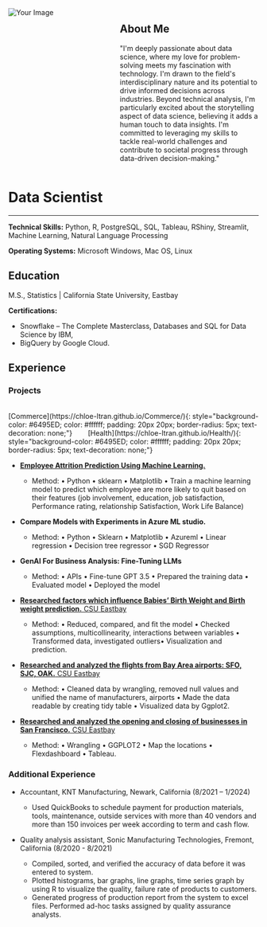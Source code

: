 <div style="display: flex;">
    <!-- Column for the image -->
    <div style="flex: 3; margin-right: 15px;">
        <!-- Replace "URL_OF_YOUR_IMAGE_HERE" with the actual URL of your image -->
        <img src="https://avatars.githubusercontent.com/u/130880425?s=400&u=dfb3649b98f9166fc130692370bae275d5bda2ca&v=4" alt="Your Image" style="max-width: 100%;">
    </div>
    <!-- Column for the "about me" content -->
    <div style="flex: 4;">
        <h2>About Me</h2>
        <p>
            "I'm deeply passionate about data science, where my love for problem-solving meets my fascination with technology. I'm drawn to the field's interdisciplinary nature and its potential to drive informed decisions across industries. Beyond technical analysis, I'm particularly excited about the storytelling aspect of data science, believing it adds a human touch to data insights. I'm committed to leveraging my skills to tackle real-world challenges and contribute to societal progress through data-driven decision-making."
        </p>
    </div>
</div>


# Data Scientist 

---
**Technical Skills:** Python, R, PostgreSQL, SQL, Tableau, RShiny, Streamlit, Machine Learning, Natural Language Processing

**Operating Systems:** Microsoft Windows, Mac OS, Linux

## Education
M.S., Statistics | California State University, Eastbay

**Certifications:** 
-  Snowflake – The Complete Masterclass, Databases and SQL for Data Science by IBM,
-  BigQuery by Google Cloud.

## Experience 

### Projects

<br>
[Commerce](https://chloe-ltran.github.io/Commerce/){: style="background-color: #6495ED; color: #ffffff; padding: 20px 20px; border-radius: 5px; text-decoration: none;"} &nbsp;&nbsp;&nbsp;&nbsp;&nbsp;&nbsp; [Health](https://chloe-ltran.github.io/Health/){: style="background-color: #6495ED; color: #ffffff; padding: 20px 20px; border-radius: 5px; text-decoration: none;"}

<br>



- [**Employee Attrition Prediction Using Machine Learning.**](https://chloe-ltran.github.io/Employee-Attrition-Prediction/)
    - Method: • Python • sklearn • Matplotlib • Train a machine learning model to predict which employee are more likely to quit based on their features (job involvement, education, job satisfaction, Performance rating, relationship Satisfaction, Work Life Balance)

- **Compare Models with Experiments in Azure ML studio.**
    - Method: • Python • Sklearn • Matplotlib • Azureml • Linear regression • Decision tree regressor • SGD Regressor

- **GenAI For Business Analysis: Fine-Tuning LLMs**
    - Method: • APIs • Fine-tune GPT 3.5 • Prepared the training data • Evaluated model • Deployed the model

- [**Researched factors which influence Babies’ Birth Weight and Birth weight prediction.** CSU Eastbay](https://chloe-ltran.github.io/Birth-weight-prediction/)                          
    - Method: • Reduced, compared, and fit the model • Checked assumptions, multicollinearity, interactions between variables • Transformed data, investigated outliers• Visualization and prediction. 

- [**Researched and analyzed the flights from Bay Area airports: SFO, SJC, OAK.** CSU Eastbay](https://chloe-ltran.github.io/flights-Bay-Area/)                                       
    - Method: • Cleaned data by wrangling, removed null values and unified the name of manufacturers, airports • Made the data readable by creating tidy table • Visualized data by Ggplot2.

- [**Researched and analyzed the opening and closing of businesses in San Francisco.** CSU Eastbay](https://chloe-ltran.github.io/Businesses-in-San-Francisco/)                                        
    - Method: • Wrangling • GGPLOT2 • Map the locations • Flexdashboard • Tableau.

### Additional Experience 
- Accountant, KNT Manufacturing, Newark, California (8/2021 – 1/2024)
  - Used QuickBooks to schedule payment for production materials, tools, maintenance, outside services with more than 40 vendors and more than 150 invoices per week according to term and cash flow.

- Quality analysis assistant, Sonic Manufacturing Technologies, Fremont, California (8/2020 - 8/2021)                                          
  - Compiled, sorted, and verified the accuracy of data before it was entered to system.
  - Plotted histograms, bar graphs, line graphs, time series graph by using R to visualize the quality, failure rate of products to customers. 
  - Generated progress of production report from the system to excel files. Performed ad-hoc tasks assigned by quality assurance analysts.


